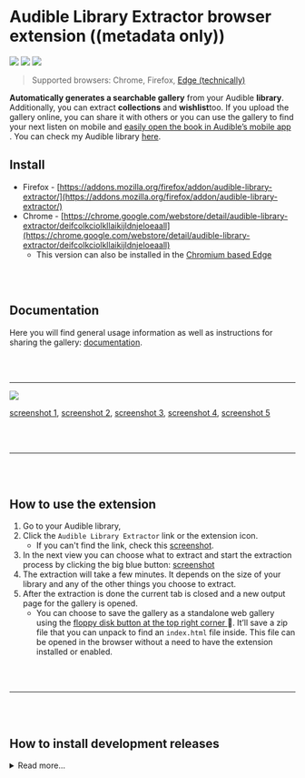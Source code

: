 # Audible Library Extractor browser extension ((metadata only)) <!-- omit in toc -->
[![](https://img.shields.io/github/v/release/joonaspaakko/audible-library-extractor?include_prereleases&label=latest%20version)](https://github.com/joonaspaakko/audible-library-extractor/releases/latest)
[![](https://img.shields.io/github/release-date/joonaspaakko/audible-library-extractor?label=latest%20version)](https://github.com/joonaspaakko/audible-library-extractor/releases/latest)
[![](https://img.shields.io/github/issues/joonaspaakko/audible-library-extractor/bug)](https://github.com/joonaspaakko/audible-library-extractor/labels/bug)

> Supported browsers: Chrome, Firefox, [Edge (technically)](https://www.howtogeek.com/411830/how-to-install-google-chrome-extensions-in-microsoft-edge/)

**Automatically generates a searchable gallery** from your Audible **library**. Additionally, you can extract **collections** and **wishlist**too. If you upload the gallery online, you can share it with others or you can use the gallery to find your next listen on mobile and  [easily open the book in Audible’s mobile app](applewebdata://130BB437-11BF-4F93-9793-DF8D1A3A9464/@joonaspaakko/s/audible-library-extractor/~/drafts/-M_UXBJG3cmCydpyKhOe/gallery/next-listen-mobile-use#open-book-in-audibles-mobile-app) .
You can check my Audible library [here](https://joonaspaakko.github.io/my-audible-library/).

## Install
- Firefox - [https://addons.mozilla.org/firefox/addon/audible-library-extractor/](https://addons.mozilla.org/firefox/addon/audible-library-extractor/)
- Chrome - [https://chrome.google.com/webstore/detail/audible-library-extractor/deifcolkciolkllaikijldnjeloeaall](https://chrome.google.com/webstore/detail/audible-library-extractor/deifcolkciolkllaikijldnjeloeaall)
    - This version can also be installed in the [Chromium based Edge](https://www.howtogeek.com/411830/how-to-install-google-chrome-extensions-in-microsoft-edge/)

<br/><br/>

## Documentation
Here you will find general usage information as well as instructions for sharing the gallery: [documentation](https://joonaspaakko.gitbook.io/audible-library-extractor/).

<br/><br/>

----

![](https://github.com/joonaspaakko/audible-library-extractor/blob/master/screenshots/audible-library-extractor-screenshot-1.png)

[screenshot 1](https://github.com/joonaspaakko/audible-library-extractor/blob/master/screenshots/audible-library-extractor-screenshot-1.png?raw=true), [screenshot 2](https://github.com/joonaspaakko/audible-library-extractor/blob/master/screenshots/audible-library-extractor-screenshot-2.png?raw=true), [screenshot 3](https://github.com/joonaspaakko/audible-library-extractor/blob/master/screenshots/audible-library-extractor-screenshot-5.png?raw=true), [screenshot 4](https://github.com/joonaspaakko/audible-library-extractor/blob/master/screenshots/audible-library-extractor-screenshot-4.png?raw=true), [screenshot 5](https://github.com/joonaspaakko/audible-library-extractor/blob/master/screenshots/audible-library-extractor-screenshot-3.png?raw=true)

<br/><br/>

----
<br/><br/>

## How to use the extension <!-- omit in toc -->

1. Go to your Audible library, 
2. Click the `Audible Library Extractor` link or the extension icon.
	- If you can't find the link, check this [screenshot](https://github.com/joonaspaakko/audible-library-extractor/blob/master/screenshots/audible-library-extractor-screenshot-5.png?raw=true).
3. In the next view you can choose what to extract and start the extraction process by clicking the big blue button: [screenshot](https://github.com/joonaspaakko/audible-library-extractor/blob/master/screenshots/audible-library-extractor-screenshot-4.png?raw=true) 
4. The extraction will take a few minutes. It depends on the size of your library and any of the other things you choose to extract.
5. After the extraction is done the current tab is closed and a new output page for the gallery is opened.
	- You can choose to save the gallery as a standalone web gallery using the [floppy disk button at the top right corner ](https://github.com/joonaspaakko/audible-library-extractor/blob/master/screenshots/audible-library-extractor-screenshot-2.png?raw=true) 💾. It’ll save a zip file that you can unpack to find an `index.html` file inside. This file can be opened in the browser without a need to have the extension installed or enabled.


<br/><br/>

----
<br/><br/>

## How to install development releases

<details><summary>Read more...</summary>
<br/><br/>

> These instructions are for [all releases](https://github.com/joonaspaakko/audible-library-extractor/releases) you can find on GitHub.

I would not recommend installing these development releases. For one, you get to retain previously extracted data updating through the official channels, but unfortunately not when updating dev releases.

### Chrome  <!-- omit in toc -->
  
0. Get the [latest audible-library-extractor zip](https://github.com/joonaspaakko/audible-library-extractor/releases/latest) file from the [releases page](https://github.com/joonaspaakko/audible-library-extractor/releases).
1. Go to the address:  `chrome:extensions`.
	- Or:  `Window > Extensions`
2. Turn on the developer mode from the top right
3. Drag the downloaded `.zip` file in the browser window to install

### Firefox  <!-- omit in toc -->

> This is a temporary installation that will be gone after a restart. No way around it, other than installing it through the Firefox addon website, which is preferred anyways.

0. Get the [latest audible-library-extractor zip](https://github.com/joonaspaakko/audible-library-extractor/releases/latest) file from the [releases page](https://github.com/joonaspaakko/audible-library-extractor/releases).
1. Go to the address: `about:debugging#/runtime/this-firefox`
	- Alternatively:  `Tools > Add-ons` and click the gear icon on the top right and then `Debug Addons`
2. Then on the top right click the button: `Load Temporary Add-on...`
3. Locate and add the downloaded release `.zip` file.

</details>
